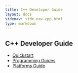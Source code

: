 ```yaml
---
title: C++ Developer Guide
layout: docs
sidenav: side-nav-cpp.html
type: markdown
---
```


## C++ Developer Guide

* [Quickstart](cpp/quickstart)
* [Programming Guides](cpp/guides/)
* [Platforms Guide](cpp/platforms/)
